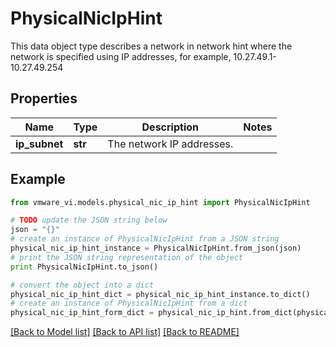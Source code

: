 # PhysicalNicIpHint

This data object type describes a network in network hint where the network is specified using IP addresses, for example, 10.27.49.1-10.27.49.254 

## Properties
Name | Type | Description | Notes
------------ | ------------- | ------------- | -------------
**ip_subnet** | **str** | The network IP addresses.  | 

## Example

```python
from vmware_vi.models.physical_nic_ip_hint import PhysicalNicIpHint

# TODO update the JSON string below
json = "{}"
# create an instance of PhysicalNicIpHint from a JSON string
physical_nic_ip_hint_instance = PhysicalNicIpHint.from_json(json)
# print the JSON string representation of the object
print PhysicalNicIpHint.to_json()

# convert the object into a dict
physical_nic_ip_hint_dict = physical_nic_ip_hint_instance.to_dict()
# create an instance of PhysicalNicIpHint from a dict
physical_nic_ip_hint_form_dict = physical_nic_ip_hint.from_dict(physical_nic_ip_hint_dict)
```
[[Back to Model list]](../README.md#documentation-for-models) [[Back to API list]](../README.md#documentation-for-api-endpoints) [[Back to README]](../README.md)


